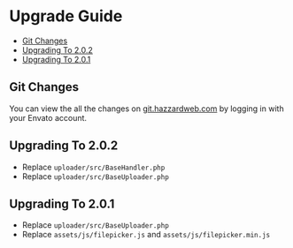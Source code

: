 # Upgrade Guide

- [Git Changes](#git-changes)
- [Upgrading To 2.0.2](#upgrading-to-202)
- [Upgrading To 2.0.1](#upgrading-to-201)

## Git Changes

You can view the all the changes on [git.hazzardweb.com](http://git.hazzardweb.com) by logging in with your Envato account.

## Upgrading To 2.0.2

- Replace `uploader/src/BaseHandler.php`
- Replace `uploader/src/BaseUploader.php`

## Upgrading To 2.0.1

- Replace `uploader/src/BaseUploader.php`
- Replace `assets/js/filepicker.js` and `assets/js/filepicker.min.js`
